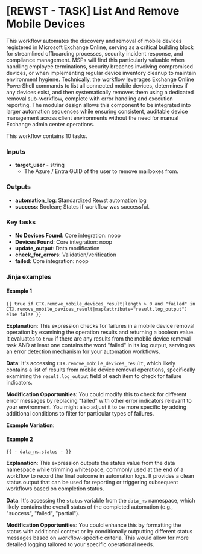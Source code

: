 # \[REWST - TASK] List And Remove Mobile Devices

This workflow automates the discovery and removal of mobile devices registered in Microsoft Exchange Online, serving as a critical building block for streamlined offboarding processes, security incident response, and compliance management. MSPs will find this particularly valuable when handling employee terminations, security breaches involving compromised devices, or when implementing regular device inventory cleanup to maintain environment hygiene. Technically, the workflow leverages Exchange Online PowerShell commands to list all connected mobile devices, determines if any devices exist, and then systematically removes them using a dedicated removal sub-workflow, complete with error handling and execution reporting. The modular design allows this component to be integrated into larger automation sequences while ensuring consistent, auditable device management across client environments without the need for manual Exchange admin center operations.

This workflow contains 10 tasks.

### Inputs

* **target\_user** - string
  * The Azure / Entra GUID of the user to remove mailboxes from.

### Outputs

* **automation\_log**: Standardized Rewst automation log
* **success**: Boolean; States if workflow was successful.

### Key tasks

* **No Devices Found**: Core integration: noop
* **Devices Found**: Core integration: noop
* **update\_output**: Data modification
* **check\_for\_errors**: Validation/verification
* **failed**: Core integration: noop

### Jinja examples

#### Example 1

```jinja
{{ true if CTX.remove_mobile_devices_result|length > 0 and "failed" in CTX.remove_mobile_devices_result|map(attribute="result.log_output") else false }}
```

**Explanation**: This expression checks for failures in a mobile device removal operation by examining the operation results and returning a boolean value. It evaluates to `true` if there are any results from the mobile device removal task AND at least one contains the word "failed" in its log output, serving as an error detection mechanism for your automation workflows.

**Data**: It's accessing `CTX.remove_mobile_devices_result`, which likely contains a list of results from mobile device removal operations, specifically examining the `result.log_output` field of each item to check for failure indicators.

**Modification Opportunities**: You could modify this to check for different error messages by replacing "failed" with other error indicators relevant to your environment. You might also adjust it to be more specific by adding additional conditions to filter for particular types of failures.

**Example Variation**:

#### Example 2

```jinja
{{ - data_ns.status - }}
```

**Explanation**: This expression outputs the status value from the data namespace while trimming whitespace, commonly used at the end of a workflow to record the final outcome in automation logs. It provides a clean status output that can be used for reporting or triggering subsequent workflows based on completion status.

**Data**: It's accessing the `status` variable from the `data_ns` namespace, which likely contains the overall status of the completed automation (e.g., "success", "failed", "partial").

**Modification Opportunities**: You could enhance this by formatting the status with additional context or by conditionally outputting different status messages based on workflow-specific criteria. This would allow for more detailed logging tailored to your specific operational needs.


